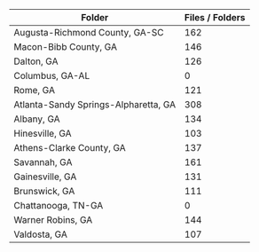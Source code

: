 | Folder                               |   Files / Folders |
|--------------------------------------|-------------------|
| Augusta-Richmond County, GA-SC       |               162 |
| Macon-Bibb County, GA                |               146 |
| Dalton, GA                           |               126 |
| Columbus, GA-AL                      |                 0 |
| Rome, GA                             |               121 |
| Atlanta-Sandy Springs-Alpharetta, GA |               308 |
| Albany, GA                           |               134 |
| Hinesville, GA                       |               103 |
| Athens-Clarke County, GA             |               137 |
| Savannah, GA                         |               161 |
| Gainesville, GA                      |               131 |
| Brunswick, GA                        |               111 |
| Chattanooga, TN-GA                   |                 0 |
| Warner Robins, GA                    |               144 |
| Valdosta, GA                         |               107 |